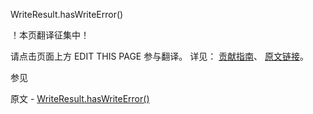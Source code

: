  WriteResult.hasWriteError()

 ！本页翻译征集中！

请点击页面上方 EDIT THIS PAGE 参与翻译。
详见：
[贡献指南]( https://github.com/JinMuInfo/MongoDB-Manual-zh/blob/master/CONTRIBUTING.md )、
[原文链接](  https://docs.mongodb.com/manual/reference/method/WriteResult.hasWriteError/  )。

 参见

原文 - [WriteResult.hasWriteError()]( https://docs.mongodb.com/manual/reference/method/WriteResult.hasWriteError/ )

